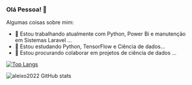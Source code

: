 ### Olá Pessoa! 👋

Algumas coisas sobre mim:

- 🔭 Estou trabalhando atualmente com Python, Power Bi e manutenção em Sistemas Laravel ...
- 🌱 Estou estudando Python, TensorFlow e Ciência de dados...
- 👯 Estou procurando colaborar em projetos de ciência de dados ...




[![Top Langs](https://github-readme-stats.vercel.app/api/top-langs/?username=aleixo2022&layout=compact)](https://github.com/anuraghazra/github-readme-stats)


![aleixo2022 GitHub stats](https://github-readme-stats.vercel.app/api?username=aleixo2022&show_icons=true&theme=radical)



